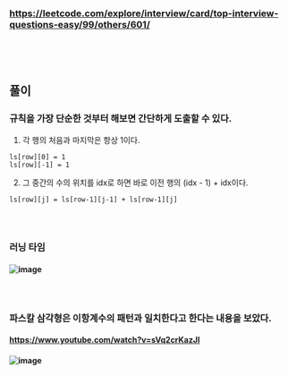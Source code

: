 ### https://leetcode.com/explore/interview/card/top-interview-questions-easy/99/others/601/
### <br/><br/>

## 풀이
### 규칙을 가장 단순한 것부터 해보면 간단하게 도출할 수 있다.
1. 각 행의 처음과 마지막은 항상 1이다.
```
ls[row][0] = 1
ls[row][-1] = 1
```
2. 그 중간의 수의 위치를 idx로 하면 바로 이전 행의 (idx - 1) + idx이다.
```
ls[row][j] = ls[row-1][j-1] + ls[row-1][j]
```
### <br/>

### 러닝 타임
#### ![image](https://github.com/user-attachments/assets/08b5a0a8-f358-4074-a80c-db7dfecca450)
### <br/>

### 파스칼 삼각형은 이항계수의 패턴과 일치한다고 한다는 내용을 보았다.
#### https://www.youtube.com/watch?v=sVq2crKazJI
#### ![image](https://github.com/user-attachments/assets/27fd4144-eec5-418e-be24-b9786f5adbd5)
